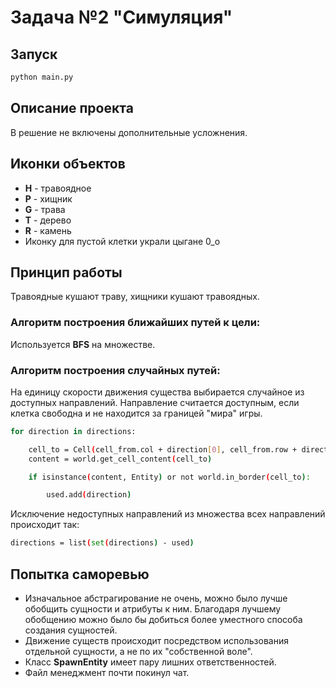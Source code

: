 # Задача №2 "Симуляция"

## Запуск
```sh
python main.py
```

## Описание проекта
В решение не включены дополнительные усложнения.

## Иконки объектов
- **H** - травоядное
- **P** - хищник
- **G** - трава
- **T** - дерево
- **R** - камень
- Иконку для пустой клетки украли цыгане 0_o

## Принцип работы
Травоядные кушают траву, хищники кушают травоядных.

### Алгоритм построения ближайших путей к цели:
Используется **BFS** на множестве.

### Алгоритм построения случайных путей:
На единицу скорости движения существа выбирается случайное из доступных направлений.
Направление считается доступным, если клетка свободна и не находится за границей "мира" игры.
```sh
for direction in directions:

    cell_to = Cell(cell_from.col + direction[0], cell_from.row + direction[1])
    content = world.get_cell_content(cell_to)

    if isinstance(content, Entity) or not world.in_border(cell_to):

        used.add(direction)
```

Исключение недоступных направлений из множества всех направлений происходит так:
```sh
directions = list(set(directions) - used)
```

## Попытка саморевью
- Изначальное абстрагирование не очень, можно было лучше обобщить сущности и атрибуты к ним. Благодаря лучшему обобщению можно было бы добиться более уместного способа создания сущностей.
- Движение существ происходит посредством использования отдельной сущности, а не по их "собственной воле".
- Класс **SpawnEntity** имеет пару лишних ответственностей.
- Файл менеджмент почти покинул чат.

